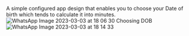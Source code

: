 A simple configured app design that enables you to choose your Date of birth which tends to calculate it into minutes.![WhatsApp Image 2023-03-03 at 18 06 30](https://user-images.githubusercontent.com/81759525/224526176-32898bf3-e00f-4266-80eb-c6fdcdcba5b0.jpg)
Choosing DOB![WhatsApp Image 2023-03-03 at 18 14 33](https://user-images.githubusercontent.com/81759525/224526196-ac7dd85b-aa66-4efb-bc77-0e9a80eb3315.jpg)
